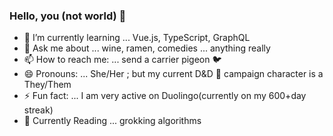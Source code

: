 ### Hello, you (not world) 👋

- 🌱 I’m currently learning ... Vue.js, TypeScript, GraphQL
- 💬 Ask me about ... wine, ramen, comedies ... anything really 
- 📫 How to reach me: ... send a carrier pigeon 🐦
- 😄 Pronouns: ... She/Her ; but my current D&D 🏰 campaign character is a They/Them
- ⚡ Fun fact: ... I am very active on Duolingo(currently on my 600+day streak)
- 📖 Currently Reading ... grokking algorithms
